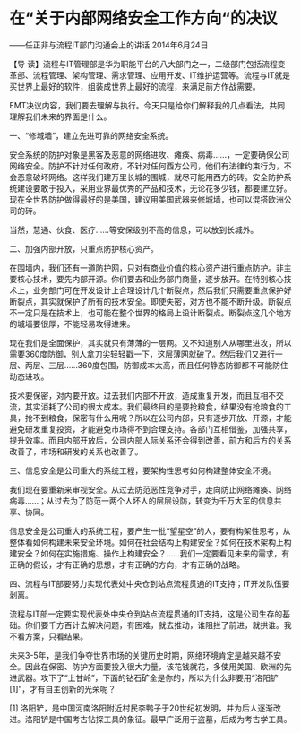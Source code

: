 # 在“关于内部网络安全工作方向“的决议

——任正非与流程IT部门沟通会上的讲话 2014年6月24日

【导 读】流程与IT管理部是华为职能平台的八大部门之一，二级部门包括流程变革部、流程管理、架构管理、需求管理、应用开发、IT维护运营等。流程与IT就是买世界上最好的软件，组装成世界上最好的流程，来满足前方作战需要。

EMT决议内容，我们要去理解与执行。今天只是给你们解释我的几点看法，共同理解我们未来的界面是什么。

一、“修城墙”，建立先进可靠的网络安全系统。

安全系统的防护对象是黑客及恶意的网络进攻、瘫痪、病毒……，一定要确保公司网络安全。防护不针对任何政府，不针对任何西方公司，他们有法律约束行为，不会恶意破坏网络。这样我们建万里长城的围城，就尽可能用西方的砖。安全防护系统建设要敢于投入，采用业界最优秀的产品和技术，无论花多少钱，都要建立好。现在全世界防护做得最好的是美国，建议用美国武器来修城墙，也可以混搭欧洲公司的砖。

当然，慧通、伙食、医疗……等安保级别不高的信息，可以放到长城外。

二、加强内部开放，只重点防护核心资产。

在围墙内，我们还有一道防护网，只对有商业价值的核心资产进行重点防护。非主要核心技术，要先内部开源。你们要去和业务部门商量，逐步放开。在特别核心技术上，业务部门可在开发设计上合理设计几个断裂点，然后我们只需要重点保护好断裂点，其实就保护了所有的技术安全。即使失密，对方也不能不断升级。断裂点不一定只是在技术上，也可能在整个世界的格局上设计断裂点。断裂点这几个地方的城墙要很厚，不能轻易攻得进来。

现在我们是全面保护，其实就只有薄薄的一层网。又不知道别人从哪里进攻，所以需要360度防御，别人拿刀尖轻轻戳一下，这层薄网就破了。然后我们又进行一层、两层、三层……360度包围，防御成本太高，而且任何静态防御都不可能防住动态进攻。

技术要保密，对内要开放。过去我们内部不开放，造成重复开发，而且互相不交流，其实消耗了公司的很大成本。我们最终目的是要抢粮食，结果没有抢粮食的工具，抢不到粮食，保密有什么用呢？所以在公司内部，只有逐步开放、开源，才能避免研发重复投资，才能避免市场得不到合理支持。各部门互相借鉴，加强共享，提升效率。而且内部开放后，公司内部人际关系还会得到改善，前方和后方的关系改善了，市场和研发的关系也改善了。

三、信息安全是公司重大的系统工程，要架构性思考如何构建整体安全环境。

我们现在要重新来审视安全。从过去防范恶性竞争对手，走向防止网络瘫痪、网络病毒……；从过去为了防范一两个人坏人的层层设防，转变为千万大军的信息共享、协同。

信息安全是公司重大的系统工程，要产生一批“望星空”的人，要有构架性思考，从整体看如何构建未来安全环境。如何在社会结构上构建安全？如何在技术架构上构建安全？如何在实施措施、操作上构建安全？……我们一定要看见未来的需求，有正确的假设，才有正确的思想，才有正确的方向，才有正确的战略。

四、流程与IT部要努力实现代表处中央仓到站点流程贯通的IT支持；IT开发队伍要剥离。

流程与IT部一定要实现代表处中央仓到站点流程贯通的IT支持，这是公司生存的基础。你们要千方百计去解决问题，有困难，就去推动，谁阻拦了前进，就拱谁。我不看方案，只看结果。

未来3-5年，是我们争夺世界市场的关键历史时期，网络环境肯定是越来越不安全。因此在保密、防护方面要投入很大力量，该花钱就花，多使用美国、欧洲的先进武器。攻下了“上甘岭”，下面的钻石矿全是你的，所以为什么非要用“洛阳铲\[1\]”，才有自主创新的光荣呢？

\[1\] 洛阳铲，是中国河南洛阳附近村民李鸭子于20世纪初发明，并为后人逐渐改进。洛阳铲是中国考古钻探工具的象征。最早广泛用于盗墓，后成为考古学工具。

